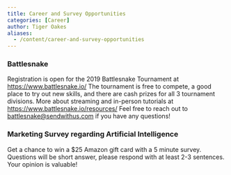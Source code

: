 ```yaml
---
title: Career and Survey Opportunities
categories: [Career]
author: Tiger Oakes
aliases:
  - /content/career-and-survey-opportunities
---
```


### Battlesnake

Registration is open for the 2019 Battlesnake Tournament at
https://www.battlesnake.io/ The tournament is free to compete, a good place to
try out new skills, and there are cash prizes for all 3 tournament divisions.
More about streaming and in-person tutorials at
https://www.battlesnake.io/resources/ Feel free to reach out to
[battlesnake@sendwithus.com](mailto:battlesnake@sendwithus.com) if you have any
questions!

### Marketing Survey regarding Artificial Intelligence

Get a chance to win a $25 Amazon gift card with a 5 minute survey. Questions
will be short answer, please respond with at least 2-3 sentences. Your opinion
is valuable!
